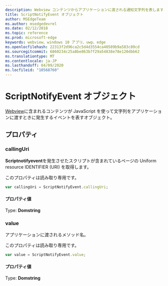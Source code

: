 ```yaml
---
description: Webview コンテンツからアプリケーションに渡される通知文字列を表します。
title: ScriptNotifyEvent オブジェクト
author: MSEdgeTeam
ms.author: msedgedevrel
ms.date: 02/12/2018
ms.topic: reference
ms.prod: microsoft-edge
keywords: webview、windows 10 アプリ、uwp、edge
ms.openlocfilehash: 22313f2d96ca2c5d4d3554ca40589b9a583c89cd
ms.sourcegitcommit: 6860234c25a8be863b7f29a54838e78e120dbb62
ms.translationtype: MT
ms.contentlocale: ja-JP
ms.lasthandoff: 04/09/2020
ms.locfileid: "10568760"
---
```

# ScriptNotifyEvent オブジェクト

[Webview](../webview.md)に含まれるコンテンツが JavaScript を使って文字列をアプリケーションに渡すときに発生するイベントを表すオブジェクト。

## プロパティ
    
### callingUri

**Scriptnotifyevent**を発生させたスクリプトが含まれているページの Uniform resource IDENTIFIER (URI) を取得します。

このプロパティは読み取り専用です。

```js
var callingUri = ScriptNotifyEvent.callingUri;
```

#### プロパティ値
Type: **Domstring**

### value

アプリケーションに渡されるメソッド名。

このプロパティは読み取り専用です。

```js
var value = ScriptNotifyEvent.value;
```

#### プロパティ値
Type: **Domstring**